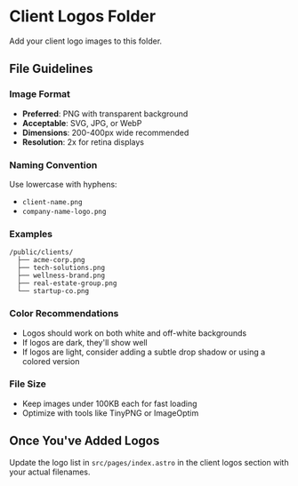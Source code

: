 # Client Logos Folder

Add your client logo images to this folder.

## File Guidelines

### Image Format
- **Preferred**: PNG with transparent background
- **Acceptable**: SVG, JPG, or WebP
- **Dimensions**: 200-400px wide recommended
- **Resolution**: 2x for retina displays

### Naming Convention
Use lowercase with hyphens:
- `client-name.png`
- `company-name-logo.png`

### Examples
```
/public/clients/
  ├── acme-corp.png
  ├── tech-solutions.png
  ├── wellness-brand.png
  ├── real-estate-group.png
  └── startup-co.png
```

### Color Recommendations
- Logos should work on both white and off-white backgrounds
- If logos are dark, they'll show well
- If logos are light, consider adding a subtle drop shadow or using a colored version

### File Size
- Keep images under 100KB each for fast loading
- Optimize with tools like TinyPNG or ImageOptim

## Once You've Added Logos

Update the logo list in `src/pages/index.astro` in the client logos section with your actual filenames.

